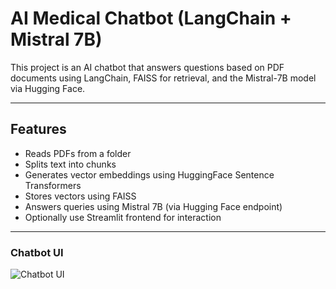 # AI Medical Chatbot (LangChain + Mistral 7B)

This project is an AI chatbot that answers questions based on PDF documents using LangChain, FAISS for retrieval, and the Mistral-7B model via Hugging Face.

---

## Features
- Reads PDFs from a folder
- Splits text into chunks
- Generates vector embeddings using HuggingFace Sentence Transformers
- Stores vectors using FAISS
- Answers queries using Mistral 7B (via Hugging Face endpoint)
- Optionally use Streamlit frontend for interaction

---


### Chatbot UI

![Chatbot UI](assets/chatbot_ui.png)
